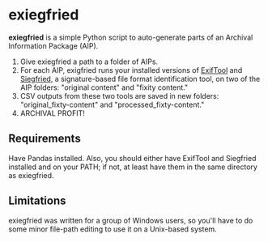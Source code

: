 # exiegfried
**exiegfried** is a simple Python script to auto-generate parts of an Archival Information Package (AIP).

1. Give exiegfried a path to a folder of AIPs.
2. For each AIP, exigfried runs your installed versions of [ExifTool](https://www.sno.phy.queensu.ca/~phil/exiftool/) and [Siegfried](https://www.itforarchivists.com/siegfried/), a signature-based file format identification tool, on two of the AIP folders: "original content" and "fixity content."
3. CSV outputs from these two tools are saved in new folders: "original_fixty-content" and "processed_fixty-content."
4. ARCHIVAL PROFIT!

## Requirements
Have Pandas installed. Also, you should either have ExifTool and Siegfried installed and on your PATH; if not, at least have them in the same directory as exiegfried.

## Limitations
exiegfried was written for a group of Windows users, so you'll have to do some minor file-path editing to use it on a Unix-based system.
